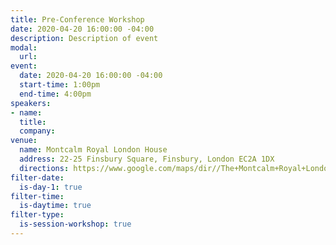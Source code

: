 ```yaml
---
title: Pre-Conference Workshop
date: 2020-04-20 16:00:00 -04:00
description: Description of event
modal:
  url: 
event:
  date: 2020-04-20 16:00:00 -04:00
  start-time: 1:00pm
  end-time: 4:00pm
speakers:
- name: 
  title: 
  company: 
venue:
  name: Montcalm Royal London House
  address: 22-25 Finsbury Square, Finsbury, London EC2A 1DX
  directions: https://www.google.com/maps/dir//The+Montcalm+Royal+London+House,+22-25+Finsbury+Square,+Finsbury,+London+EC2A+1DX,+United+Kingdom/@51.5215839,-0.0878437,17z/data=!4m8!4m7!1m0!1m5!1m1!1s0x48761caef3c10087:0x2c72c14a777c22b!2m2!1d-0.085655!2d51.5215839
filter-date:
  is-day-1: true
filter-time:
  is-daytime: true
filter-type:
  is-session-workshop: true
---
```


